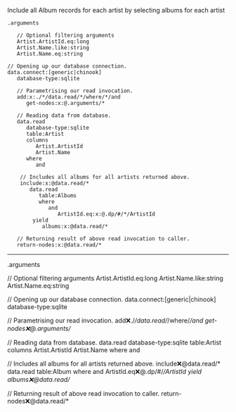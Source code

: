 Include all Album records for each artist by selecting albums for each artist

```hyperlambda
.arguments

   // Optional filtering arguments
   Artist.ArtistId.eq:long
   Artist.Name.like:string
   Artist.Name.eq:string

// Opening up our database connection.
data.connect:[generic|chinook]
   database-type:sqlite

   // Parametrising our read invocation.
   add:x:./*/data.read/*/where/*/and
      get-nodes:x:@.arguments/*

   // Reading data from database.
   data.read
      database-type:sqlite
      table:Artist
      columns
         Artist.ArtistId
         Artist.Name
      where
         and

    // Includes all albums for all artists returned above.
    include:x:@data.read/*
       data.read
          table:Albums
          where
             and
                ArtistId.eq:x:@.dp/#/*/ArtistId
        yield
           albums:x:@data.read/*

   // Returning result of above read invocation to caller.
   return-nodes:x:@data.read/*
```
---
.arguments

   // Optional filtering arguments
   Artist.ArtistId.eq:long
   Artist.Name.like:string
   Artist.Name.eq:string

// Opening up our database connection.
data.connect:[generic|chinook]
   database-type:sqlite

   // Parametrising our read invocation.
   add:x:./*/data.read/*/where/*/and
      get-nodes:x:@.arguments/*

   // Reading data from database.
   data.read
      database-type:sqlite
      table:Artist
      columns
         Artist.ArtistId
         Artist.Name
      where
         and

   // Includes all albums for all artists returned above.
   include:x:@data.read/*
      data.read
         table:Album
         where
            and
               ArtistId.eq:x:@.dp/#/*/ArtistId
      yield
         albums:x:@data.read/*

   // Returning result of above read invocation to caller.
   return-nodes:x:@data.read/*
